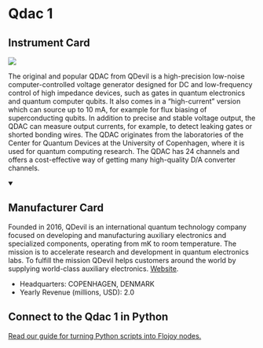
# Qdac 1

## Instrument Card

<img src="https://v5.airtableusercontent.com/v1/19/19/1691539200000/i1OkGHlSij39Tm5BECwchw/ciwlBfHA28wEI-bGojkvWFS7u6-atphR0Q7oM1eTVKs4GvR649ipi9pYY2iRJEKHx7VHmTLTzokwyYV6FkE4vDQ4xNfWMJOxuZ6MmjmfCmE/tMgHToo8J7Um1bPmKeNmbkeOvu_BAypR1vzeLS25RJQ"/>
<p>The original and popular QDAC from QDevil is a high-precision low-noise computer-controlled voltage generator designed for DC and low-frequency control of high impedance devices, such as gates in quantum electronics and quantum computer qubits. It also comes in a “high-current” version which can source up to 10 mA, for example for flux biasing of superconducting qubits. In addition to precise and stable voltage output, the QDAC can measure output currents, for example, to detect leaking gates or shorted bonding wires. The QDAC originates from the laboratories of the Center for Quantum Devices at the University of Copenhagen, where it is used for quantum computing research. The QDAC has 24 channels and offers a cost-effective way of getting many high-quality D/A converter channels.</p>

<details open>
<summary><h2>Manufacturer Card</h2></summary>

Founded in 2016, QDevil is an international quantum technology company focused on developing and manufacturing auxiliary electronics and specialized components, operating from mK to room temperature. The mission is to accelerate research and development in quantum electronics labs. To fulfill the mission QDevil helps customers around the world by supplying world-class auxiliary electronics. <a href="https://qdevil.com/">Website</a>.

<ul>
  <li>Headquarters: COPENHAGEN, DENMARK</li>
  <li>Yearly Revenue (millions, USD): 2.0</li>
</ul>
</details>

## Connect to the Qdac 1 in Python

[Read our guide for turning Python scripts into Flojoy nodes.](https://docs.flojoy.ai/custom-nodes/creating-custom-node/)


